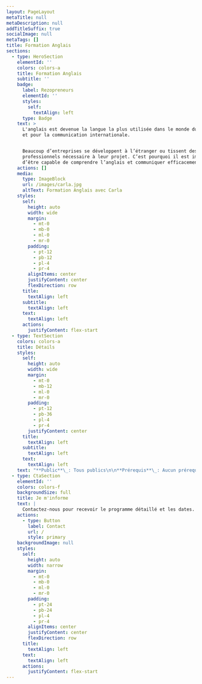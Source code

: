 ```yaml
---
layout: PageLayout
metaTitle: null
metaDescription: null
addTitleSuffix: true
socialImage: null
metaTags: []
title: Formation Anglais
sections:
  - type: HeroSection
    elementId: ''
    colors: colors-a
    title: Formation Anglais
    subtitle: ''
    badge:
      label: Rezopreneurs
      elementId: ''
      styles:
        self:
          textAlign: left
      type: Badge
    text: >
      L'anglais est devenue la langue la plus utilisée dans le monde du travail
      et pour la communication internationale.


      Beaucoup d’entreprises se développent à l’étranger ou tissent des liens
      professionnels nécessaire à leur projet. C’est pourquoi il est important
      d’être capable de comprendre l’anglais et communiquer efficacement.
    actions: []
    media:
      type: ImageBlock
      url: /images/carla.jpg
      altText: Formation Anglais avec Carla
    styles:
      self:
        height: auto
        width: wide
        margin:
          - mt-0
          - mb-0
          - ml-0
          - mr-0
        padding:
          - pt-12
          - pb-12
          - pl-4
          - pr-4
        alignItems: center
        justifyContent: center
        flexDirection: row
      title:
        textAlign: left
      subtitle:
        textAlign: left
      text:
        textAlign: left
      actions:
        justifyContent: flex-start
  - type: TextSection
    colors: colors-a
    title: Détails
    styles:
      self:
        height: auto
        width: wide
        margin:
          - mt-0
          - mb-12
          - ml-0
          - mr-0
        padding:
          - pt-12
          - pb-36
          - pl-4
          - pr-4
        justifyContent: center
      title:
        textAlign: left
      subtitle:
        textAlign: left
      text:
        textAlign: left
    text: "**Public**\_: Tous publics\n\n**Prérequis**\_: Aucun prérequis n’est nécessaire pour suivre cette formation\n\n**Modalités et délais d’accès**\_: Formation e-learning composée d’une partie en FOAD, d’une partie de formations individuelles à distance sous la forme de webinars\n\n**Durée**\_: 40H pour une période de 1 mois\n\n**Dates ou période**\_: Voir contrat de formation joint\n\n**Horaires**: • La partie e-learning est accessible 7/7 et 24h/24h. • Le monitoring et l’assistance pédagogique sont disponibles du lundi au vendredi de 9H à 17H. • Les accompagnements individuels seront à programmer avec le formateur du lundi au vendredi entre 9H et 17H\n\n**Lieu**\_: Formation Ouverte A Distance accessible 7j/7 et 24H/24 à partir d’une plateforme conçue spécialement pour le e-learning\n\nPour les personnes en situation de handicap, nous mettrons tout en œuvre pour vous accueillir ou pour vous réorienter. Vous pouvez nous contacter au 06.50.13.69.08\n\n**Tarif**\_: 2990 € TTC\n\n**Objectifs de la formation et compétences visées**\n\nÀ l’issue de la formation, le participant sera capable de mettre en œuvre les compétences suivantes :\n\n*   Créer ou réévaluer son entreprise\n\n*   Assurer la pérennité de son entreprise\n\n*   Optimisation de la gestion et de la croissance de son entreprise\n\nModalités d’évaluation d’atteinte des objectifs de la formation :\n\n*   QCM/Quizz\n\n*   Echange avec le formateur par visioconférence (webinar), téléphone et mail\n\n**Moyens permettant le suivi et l’appréciation des résultats**\n\nSuivi de l’exécution :\n\n*   Attestation d’assiduité mentionnant les objectifs, la nature et la durée de l’action et les résultats de l’évaluation des acquis de la formation\n\n*   Relevé de connexions, signé par un représentant de l’organisme de formation indiquant :La date de l’action et les heures de début et de fin d’utilisation du programmeLa dénomination du ou des modules suivis\n\n*   Attestation de réalisation des unités, signée par un représentant de l’organisme de formation, détaillant les travaux finalisés en cohérence avec le programme de formation\n\n\\*\\*Appréciation des résultats \\*\\*:\n\n*   Recueil individuel des attentes du stagiaire\n\n*   Questionnaire d’auto-évaluation des acquis en début et en fin de formation\n\n*   Remise d’une attestation de fin de formation\n\n*   Questionnaire d’évaluation de la satisfaction en fin de formation\n\n**Moyens pédagogiques et techniques d’encadrement des formations**\n\nModalités pédagogiques :\n\n*   Évaluation des besoins et du profil du participant\n\n*   Apport théorique et séquences pédagogiques regroupées en différents modules\n\n*   Cas pratiques\n\n*   Questionnaire et exercices\n\n*   Retours d'expériences\n\n*   Séquences pédagogiques regroupées en différents modules\n\n*   Accès individualisé grâce à 1 login et 1 mot de passe par apprenant permettant le contrôle et l’évaluation par les tuteurs formateurs à partir d’une plateforme conçue spécialement pour le e-learning\n\n**Référent pédagogique et formateur**\_: Chaque formation est sous la responsabilité du directeur pédagogique de l’organisme de formation ; le bon déroulement est assuré par le formateur désigné par l’organisme de formation.\n\n**Formateurs**\_: Nos formateurs sont choisis pour leurs expertises métiers, leurs compétences pédagogiques et leur connaissance de l'entreprise. Ce sont eux-mêmes des entrepreneurs comme vous.\n"
  - type: CtaSection
    elementId: ''
    colors: colors-f
    backgroundSize: full
    title: Je m'informe
    text: |
      Contactez-nous pour recevoir le programme détaillé et les dates.
    actions:
      - type: Button
        label: Contact
        url: /
        style: primary
    backgroundImage: null
    styles:
      self:
        height: auto
        width: narrow
        margin:
          - mt-0
          - mb-0
          - ml-0
          - mr-0
        padding:
          - pt-24
          - pb-24
          - pl-4
          - pr-4
        alignItems: center
        justifyContent: center
        flexDirection: row
      title:
        textAlign: left
      text:
        textAlign: left
      actions:
        justifyContent: flex-start
---
```

